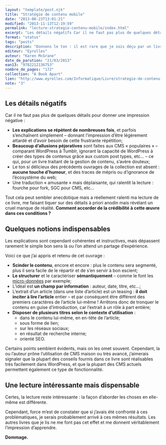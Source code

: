 ```yaml
---
layout: "template/post.njk"
title: "Stratégie de contenu mobile"
date: "2013-08-23T13:01:21"
modified: "2013-11-13T12:19:59"
permalink: "lecture-strategie-contenu-mobile/index.html"
excerpt: "Les détails négatifs Car il ne faut pas plus de quelques détails pour donner une impression négative : Les explications se répètent de nombreuses fois, et parfois s’enchaînent simplement – donnant l’impression d’être légèrement attardé et d’avoir besoin de cette frustrante répétition; Beaucoup d’allusions péjoratives sont faites aux CMS «&nbsp;populaires&nbsp;» – comparant WordPress à Tumblr, […]"
format: "status"
tags: "posts"
description: "Donnons le ton : il est rare que je sois déçu par un livre. Et pourtant au fil de la lecture de ce livre, paru chez <a href=\"http://www.abookapart.com/products/content-strategy-for-mobile\" title=\"A Book Apart (nouvelle fenêtre)\" target=\"_blank\">A Book Apart</a>, les négligences s'accumulent et rendent la lecture ennuyeuse."
editeur: "Eyrolles"
auteur: "Karen McGrane"
date_de_parution: "21/03/2013"
ean13: "9782212136753"
nombre_de_pages: "172"
collection: "A Book Apart"
lien: "http://www.eyrolles.com/Informatique/Livre/strategie-de-contenu-mobile-9782212136753"
note: "3"
---
```

## Les détails négatifs

Car il ne faut pas plus de quelques détails pour donner une impression négative :

* **Les explications se répètent de nombreuses fois**, et parfois s’enchaînent simplement – donnant l’impression d’être légèrement attardé et d’avoir besoin de cette frustrante répétition;
* **Beaucoup d’allusions péjoratives** sont faites aux CMS «&nbsp;populaires&nbsp;» – comparant WordPress à Tumblr, ignorant la capacité de WordPress à créer des types de contenus grâce aux custom post types, etc… – ce qui, pour un livre traitant de la gestion de contenu, s’avère douteux;
* Le ton si délicieux des précédents ouvrages de la collection est absent : **aucune touche d’humour**, et des traces de mépris ou d’ignorance de l’écosystème du web;
* Une traduction «&nbsp;amusante&nbsp;» mais déplaisante, qui ralentit la lecture : fourche pour fork, SGC pour CMS, etc…

Tout cela peut sembler anecdotique mais a réellement ralenti ma lecture de ce livre, me faisant tiquer sur des détails à priori anodin mais révélant un cruel manque de réalité. **Comment accorder de la crédibilité à cette œuvre dans ces conditions ?**

## Quelques notions indispensables

Les explications sont cependant cohérentes et instructives, mais dépassent rarement le simple bon sens là ou l’on attend un partage d’expérience.

Voici ce que j’ai appris et retenu de cet ouvrage :

* **Scinder le contenu**, encore et encore : plus le contenu sera segmenté, plus il sera facile de le répartir et de s’en servir à bon escient;
* **Le structurer** et le caractériser **sémantiquement** – comme le font les [micro-données](https://schema.org/ "Index des micro-données (nouvelle fenêtre)") par exemple;
* L’idéal est **un champ par information** : auteur, date, titre, etc…;
* L’extrait d’un article (dans une liste d’article) est un teasing : **il doit inciter à lire l’article** entier – et par conséquent être différent des premiers caractères de l’article lui-même ! Arrêtons donc de tronquer le contenu en guise d’introduction, car l’extrait à un rôle à part entière;
* **Disposer de plusieurs titres selon le contexte d’utilisation** :
  * dans le contenu lui-même, en en-tête de l’article;
  * sous forme de lien;
  * sur les réseaux sociaux;
  * en résultat de recherche interne;
  * orienté SEO.

Certains points semblent évidents, mais on les omet souvent. Cependant, la ou l’auteur prône l’utilisation de CMS maison ou très avancé, j’aimerais signaler que la plupart des conseils fournis dans ce livre sont réalisables très facilement dans WordPress, et que la plupart des CMS actuels permettent également ce type de fonctionnalité.

## Une lecture intéressante mais dispensable

Certes, la lecture reste intéressante : la façon d’aborder les choses en elle-même est différente.

Cependant, force m’est de constater que si j’avais été confronté à ces problématiques, je serais probablement arrivé à ces mêmes résultats. Les autres livres que je lis ne me font pas cet effet et me donnent véritablement l’impression d’apprendre.

**Dommage.**